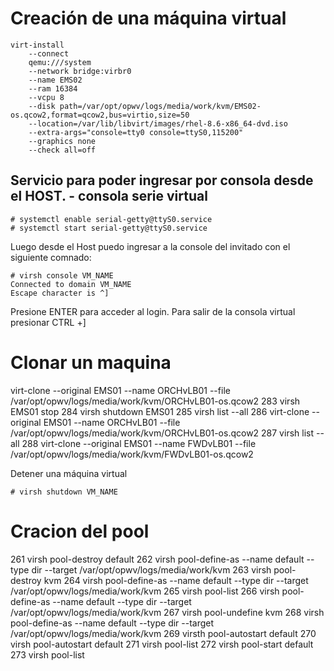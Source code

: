 # Creación de una máquina virtual


```
virt-install 
    --connect 
    qemu:///system 
    --network bridge:virbr0 
    --name EMS02 
    --ram 16384 
    --vcpu 8 
    --disk path=/var/opt/opwv/logs/media/work/kvm/EMS02-os.qcow2,format=qcow2,bus=virtio,size=50 
    --location=/var/lib/libvirt/images/rhel-8.6-x86_64-dvd.iso 
    --extra-args="console=tty0 console=ttyS0,115200" 
    --graphics none 
    --check all=off
```

## Servicio para poder ingresar por consola desde el HOST. - consola serie virtual

```
# systemctl enable serial-getty@ttyS0.service 
# systemctl start serial-getty@ttyS0.service 
```
Luego desde el Host puedo ingresar a la console del invitado con el siguiente comnado:
```
# virsh console VM_NAME
Connected to domain VM_NAME 
Escape character is ^] 
```
Presione ENTER para acceder al login.
Para salir de la consola virtual presionar CTRL +]

# Clonar un maquina
virt-clone --original EMS01 --name ORCHvLB01 --file /var/opt/opwv/logs/media/work/kvm/ORCHvLB01-os.qcow2
  283  virsh EMS01 stop
  284  virsh shutdown EMS01
  285  virsh list --all
  286  virt-clone --original EMS01 --name ORCHvLB01 --file /var/opt/opwv/logs/media/work/kvm/ORCHvLB01-os.qcow2
  287  virsh list --all
  288  virt-clone --original EMS01 --name FWDvLB01 --file /var/opt/opwv/logs/media/work/kvm/FWDvLB01-os.qcow2




Detener una máquina virtual
```
# virsh shutdown VM_NAME
```
# Cracion del pool
 261  virsh pool-destroy default
  262  virsh pool-define-as --name default --type dir --target /var/opt/opwv/logs/media/work/kvm
  263  virsh pool-destroy kvm
  264  virsh pool-define-as --name default --type dir --target /var/opt/opwv/logs/media/work/kvm
  265  virsh pool-list
  266  virsh pool-define-as --name default --type dir --target /var/opt/opwv/logs/media/work/kvm
  267  virsh pool-undefine kvm
  268  virsh pool-define-as --name default --type dir --target /var/opt/opwv/logs/media/work/kvm
  269  virsth pool-autostart default
  270  virsh pool-autostart default
  271  virsh pool-list
  272  virsh pool-start default
  273  virsh pool-list
